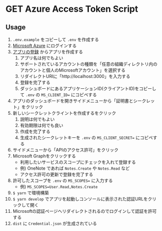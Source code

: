 # GET Azure Access Token Script

## Usage

1. `.env.example` をコピーして `.env` を作成する
2. [Microsoft Azure](https://portal.azure.com/) にログインする
3. [アプリの登録](https://aka.ms/AppRegistrations/?referrer=https%3A%2F%2Fdev.onedrive.com) からアプリを作成する
   1. アプリ名は何でもよい
   2. サポートされているアカウントの種類を「任意の組織ディレクトリ内のアカウントと個人のMicrosoftアカウント」を選択する
   3. リダイレクトURIに「http://localhost:3000」を入力する
   4. 登録を完了する
   5. ダッシュボードにあるアプリケーションID(クライアントID)をコピーして `.env` の `MS_CLIENT_ID=` にコピペする
4. アプリのダッシュボードを開きサイドメニューから「証明書とシークレット」をクリック
5. 新しいシークレットクライントを作成するをクリック
   1. 説明は何でもよい
   2. 有効期限は何でも良い
   3. 作成を完了する
   4. 生成されたシークレットキーを `.env` の `MS_CLIENT_SECRET=` にコピペする
6. サイドメニューから「APIのアクセス許可」をクリック
7. Microsoft Graphをクリックする
   - 利用したいサービスのスコープにチェックを入れて登録する
   - 例) OneNote であれば `Notes.Create` や `Notes.Read` など
   - アクセス許可の更新で登録を完了する
8. 許可したスコープを `.env` の `MS_SCOPES=` に入力する
   - 例) `MS_SCOPES=User.Read,Notes.Create`
9. `$ yarn` で環境構築
10. `$ yarn develop` でアプリを起動しコンソールに表示された認証URLをクリックして開く
11. Microsoftの認証ページへリダイレクトされるのでログインして認証を許可する
12. `dist` に `Credential.json` が生成されている
